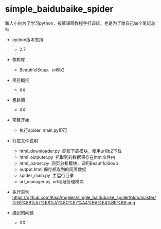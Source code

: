 # simple_baidubaike_spider
新人小白为了学习python，按慕课网教程手打调试，也是为了给自己做个笔记总结

* python版本支持
  * 2.7

* 依赖库
  * BeautifulSoup，urllib2

* 项目概括
  * XX

* 思路图
  * XX
  
* 项目开始
  * 执行spider_main.py即可

* 对应文件说明
  * html_downloader.py  网页下载模块，使用urllib2下载
  * html_outputer.py  抓取到的数据保存在html文件内
  * html_parser.py  网页分析模块，调用BeautifulSoup
  * output.html 保存抓取到的网页数据
  * spider_main.py  主运行目录
  * url_manager.py  url地址管理模块

* 执行实例
https://github.com/KissAngeles/simple_baidubaike_spider/blob/master/%E6%89%A7%E8%A1%8C%E7%A4%BA%E4%BE%8B.png

* 遇到的问题
  * XX
